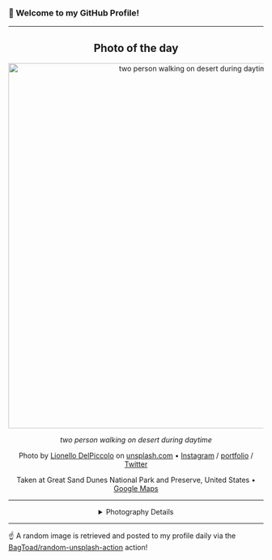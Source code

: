 ### 👋 Welcome to my GitHub Profile!

----
<div align="center">

## Photo of the day
  
  <a href="https://unsplash.com/photos/two-person-walking-on-desert-during-daytime-9i9RquPtXsg"><img width="720" src="https://images.unsplash.com/photo-1465328610639-388f315eb31b?crop=entropy&cs=tinysrgb&fit=max&fm=jpg&ixid=M3w1OTQ0OTd8MHwxfHJhbmRvbXx8fHx8fHx8fDE3Mzg1NjI5NzR8&ixlib=rb-4.0.3&q=80&w=1080" alt="two person walking on desert during daytime"></a>
  
  <em>two person walking on desert during daytime</em>
  
  <em></em>

  Photo by [Lionello DelPiccolo](http://liodpmedia.com) on [unsplash.com](https://unsplash.com/) • [Instagram](https://instagram.com/liodp) / [portfolio](http://liodpmedia.com) / [Twitter](https://twitter.com/liodp)
  
  Taken at Great Sand Dunes National Park and Preserve, United States • [Google Maps](https://www.google.com/maps/search/?api=1&query=37.7915959,-105.5943276)
  
  ---
  
<details>
<summary>Photography Details</summary>
  
| Parameter     | Value |
| ------------- | ----- |
| Camera Model  | ILCE-6300 |
| Exposure Time | 1/400 |
| Aperture      | 5.6 |
| Focal Length  | 126.0 |
| ISO           | 100 |
| Location      | Great Sand Dunes National Park and Preserve, United States (United States) |
| Coordinates   | Latitude 37.7915959, Longitude -105.5943276 |

</details>

</div>

----

☝️ A random image is retrieved and posted to my profile daily via the [BagToad/random-unsplash-action](https://github.com/BagToad/random-unsplash-action) action!
